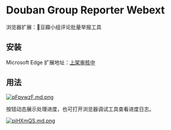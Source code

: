 # Douban Group Reporter Webext

浏览器扩展：💢豆瓣小组评论批量举报工具

## 安装

Microsoft Edge 扩展地址：[上架审核中](#)

## 用法

[![pFpywzF.md.png](https://s11.ax1x.com/2024/01/09/pFpywzF.md.png)](https://imgse.com/i/pFpywzF)

按钮动态展示处理进度，也可打开浏览器调试工具查看进度日志。

[![piHXmQS.md.png](https://s11.ax1x.com/2023/12/25/piHXmQS.md.png)](https://imgse.com/i/piHXmQS)
